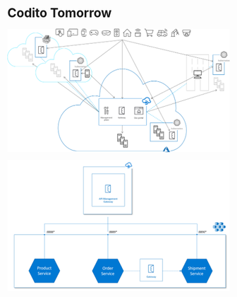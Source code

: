 # Codito Tomorrow


![Azure API Management Gateway](./../media/api-management-gateway.png)

![Codito using Azure API Management Gateway inside the cluster](./../media/codito-future.png)